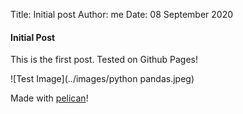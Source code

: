 Title: Initial post
Author: me
Date: 08 September 2020

#### Initial Post

This is the first post. Tested on Github Pages!

![Test Image](../images/python pandas.jpeg)

Made with [pelican](https://getpelican.com)!